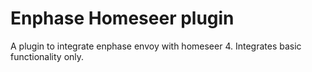 # Enphase Homeseer plugin
A plugin to integrate enphase envoy with homeseer 4. Integrates basic functionality only.
